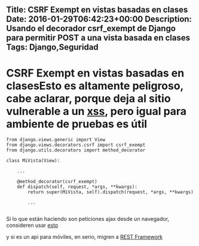 Title: CSRF Exempt en vistas basadas en clases
Date: 2016-01-29T06:42:23+00:00
Description: Usando el decorador csrf_exempt de Django para permitir POST a una vista basada en clases
Tags: Django,Seguridad
---
# CSRF Exempt en vistas basadas en clasesEsto es altamente peligroso, cabe aclarar, porque deja al sitio vulnerable a un [xss](https://es.wikipedia.org/wiki/Cross-site_scripting), pero igual para ambiente de pruebas es útil

```
from django.views.generic import View
from django.views.decorators.csrf import csrf_exempt
from django.utils.decorators import method_decorator

class MiVista(View):
	
    ...
    
    @method_decorator(csrf_exempt)
    def dispatch(self, request, *args, **kwargs):
        return super(MiVista, self).dispatch(request, *args, **kwargs)
        
        ...


```

Si lo que están haciendo son peticiones ajax desde un navegador, consideren usar [esto](https://docs.djangoproject.com/en/1.7/ref/contrib/csrf/#ajax) 

y si es un api para móviles, en serio, migren a [REST Framework](http://www.django-rest-framework.org/)